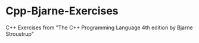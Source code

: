 # Cpp-Bjarne-Exercises

C++ Exercises from "The C++ Programming Language 4th edition by Bjarne Stroustrup"
